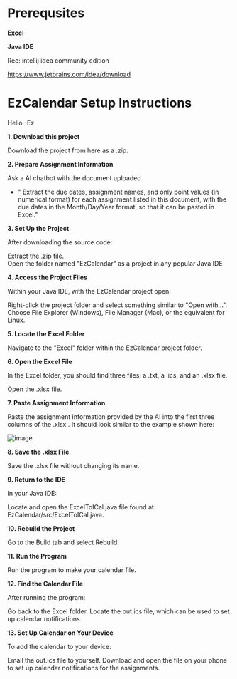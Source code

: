 # Prerequsites

**Excel**

**Java IDE**

Rec: intellij idea community edition
 
 https://www.jetbrains.com/idea/download

# EzCalendar Setup Instructions
Hello
	-Ez
 

**1. Download this project**

Download the project from here as a .zip.

**2. Prepare Assignment Information**

Ask a AI chatbot with the document uploaded 

 - " Extract the due dates, assignment names, and only point values (in
   numerical format) for 		 each assignment listed in this document,
   with the due dates in the Month/Day/Year format, so that it can be
   pasted in Excel."

	


**3. Set Up the Project**

After downloading the source code:

Extract the .zip file.	
Open the folder named "EzCalendar" as a project in any popular Java IDE

**4. Access the Project Files**

Within your Java IDE, with the EzCalendar project open:

Right-click the project folder and select something similar to "Open with...".
Choose File Explorer (Windows), File Manager (Mac), or the equivalent for Linux.

**5. Locate the Excel Folder**

Navigate to the "Excel" folder within the EzCalendar project folder.

**6. Open the Excel File**

In the Excel folder, you should find three files: a .txt, a .ics, and an .xlsx file.

Open the .xlsx file.

**7. Paste Assignment Information**

Paste the assignment information provided by the AI into the first three columns of the .xlsx . It should look similar to the example shown here:

![image](https://github.com/user-attachments/assets/7cdefa57-d289-47dc-a30d-15c8bc1ae2e6)


**8. Save the .xlsx File**

Save the .xlsx file without changing its name.


**9. Return to the IDE**

In your Java IDE:

Locate and open the ExcelToICal.java file found at EzCalendar/src/ExcelToICal.java.


**10. Rebuild the Project**

Go to the Build tab and select Rebuild.

**11. Run the Program**

Run the program to make your calendar file.

**12. Find the Calendar File**

After running the program:

Go back to the Excel folder.
Locate the out.ics file, which can be used to set up calendar notifications.

**13. Set Up Calendar on Your Device**

To add the calendar to your device:

Email the out.ics file to yourself.
Download and open the file on your phone to set up calendar notifications for the assignments.

